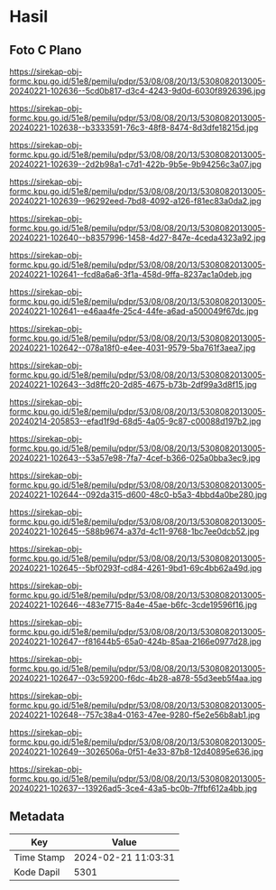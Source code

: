 # Hasil

## Foto C Plano

https://sirekap-obj-formc.kpu.go.id/51e8/pemilu/pdpr/53/08/08/20/13/5308082013005-20240221-102636--5cd0b817-d3c4-4243-9d0d-6030f8926396.jpg

https://sirekap-obj-formc.kpu.go.id/51e8/pemilu/pdpr/53/08/08/20/13/5308082013005-20240221-102638--b3333591-76c3-48f8-8474-8d3dfe18215d.jpg

https://sirekap-obj-formc.kpu.go.id/51e8/pemilu/pdpr/53/08/08/20/13/5308082013005-20240221-102639--2d2b98a1-c7d1-422b-9b5e-9b94256c3a07.jpg

https://sirekap-obj-formc.kpu.go.id/51e8/pemilu/pdpr/53/08/08/20/13/5308082013005-20240221-102639--96292eed-7bd8-4092-a126-f81ec83a0da2.jpg

https://sirekap-obj-formc.kpu.go.id/51e8/pemilu/pdpr/53/08/08/20/13/5308082013005-20240221-102640--b8357996-1458-4d27-847e-4ceda4323a92.jpg

https://sirekap-obj-formc.kpu.go.id/51e8/pemilu/pdpr/53/08/08/20/13/5308082013005-20240221-102641--fcd8a6a6-3f1a-458d-9ffa-8237ac1a0deb.jpg

https://sirekap-obj-formc.kpu.go.id/51e8/pemilu/pdpr/53/08/08/20/13/5308082013005-20240221-102641--e46aa4fe-25c4-44fe-a6ad-a500049f67dc.jpg

https://sirekap-obj-formc.kpu.go.id/51e8/pemilu/pdpr/53/08/08/20/13/5308082013005-20240221-102642--078a18f0-e4ee-4031-9579-5ba761f3aea7.jpg

https://sirekap-obj-formc.kpu.go.id/51e8/pemilu/pdpr/53/08/08/20/13/5308082013005-20240221-102643--3d8ffc20-2d85-4675-b73b-2df99a3d8f15.jpg

https://sirekap-obj-formc.kpu.go.id/51e8/pemilu/pdpr/53/08/08/20/13/5308082013005-20240214-205853--efad1f9d-68d5-4a05-9c87-c00088d197b2.jpg

https://sirekap-obj-formc.kpu.go.id/51e8/pemilu/pdpr/53/08/08/20/13/5308082013005-20240221-102643--53a57e98-7fa7-4cef-b366-025a0bba3ec9.jpg

https://sirekap-obj-formc.kpu.go.id/51e8/pemilu/pdpr/53/08/08/20/13/5308082013005-20240221-102644--092da315-d600-48c0-b5a3-4bbd4a0be280.jpg

https://sirekap-obj-formc.kpu.go.id/51e8/pemilu/pdpr/53/08/08/20/13/5308082013005-20240221-102645--588b9674-a37d-4c11-9768-1bc7ee0dcb52.jpg

https://sirekap-obj-formc.kpu.go.id/51e8/pemilu/pdpr/53/08/08/20/13/5308082013005-20240221-102645--5bf0293f-cd84-4261-9bd1-69c4bb62a49d.jpg

https://sirekap-obj-formc.kpu.go.id/51e8/pemilu/pdpr/53/08/08/20/13/5308082013005-20240221-102646--483e7715-8a4e-45ae-b6fc-3cde19596f16.jpg

https://sirekap-obj-formc.kpu.go.id/51e8/pemilu/pdpr/53/08/08/20/13/5308082013005-20240221-102647--f81644b5-65a0-424b-85aa-2166e0977d28.jpg

https://sirekap-obj-formc.kpu.go.id/51e8/pemilu/pdpr/53/08/08/20/13/5308082013005-20240221-102647--03c59200-f6dc-4b28-a878-55d3eeb5f4aa.jpg

https://sirekap-obj-formc.kpu.go.id/51e8/pemilu/pdpr/53/08/08/20/13/5308082013005-20240221-102648--757c38a4-0163-47ee-9280-f5e2e56b8ab1.jpg

https://sirekap-obj-formc.kpu.go.id/51e8/pemilu/pdpr/53/08/08/20/13/5308082013005-20240221-102649--3026506a-0f51-4e33-87b8-12d40895e636.jpg

https://sirekap-obj-formc.kpu.go.id/51e8/pemilu/pdpr/53/08/08/20/13/5308082013005-20240221-102637--13926ad5-3ce4-43a5-bc0b-7ffbf612a4bb.jpg


## Metadata

| Key        | Value               |
| ---------- | ------------------- |
| Time Stamp | 2024-02-21 11:03:31 |
| Kode Dapil | 5301                |



